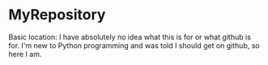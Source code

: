 # MyRepository
Basic location:
I have absolutely no idea what this is for or what github is for. I'm new to Python programming and was told I should get on github, so here I am.
